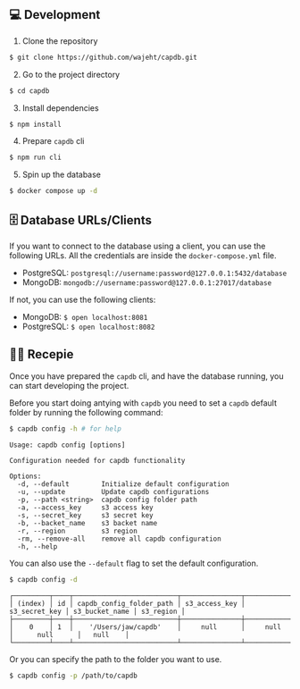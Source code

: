 ## 💻 Development

1. Clone the repository

```bash
$ git clone https://github.com/wajeht/capdb.git
```

2. Go to the project directory

```bash
$ cd capdb
```

3. Install dependencies

```bash
$ npm install
```

4. Prepare `capdb` cli

```bash
$ npm run cli
```

5. Spin up the database

```bash
$ docker compose up -d
```

## 🗄️ Database URLs/Clients

If you want to connect to the database using a client, you can use the following URLs. All the credentials are inside the `docker-compose.yml` file.

- PostgreSQL: `postgresql://username:password@127.0.0.1:5432/database`
- MongoDB: `mongodb://username:password@127.0.0.1:27017/database`

If not, you can use the following clients:

- MongoDB: `$ open localhost:8081`
- PostgreSQL: `$ open localhost:8082`

## 👨‍🍳 Recepie

Once you have prepared the `capdb` cli, and have the database running, you can start developing the project.

Before you start doing antying with `capdb` you need to set a `capdb` default folder by running the following command:

```bash
$ capdb config -h # for help
```

```
Usage: capdb config [options]

Configuration needed for capdb functionality

Options:
  -d, --default        Initialize default configuration
  -u, --update         Update capdb configurations
  -p, --path <string>  capdb config folder path
  -a, --access_key     s3 access key
  -s, --secret_key     s3 secret key
  -b, --backet_name    s3 backet name
  -r, --region         s3 region
  -rm, --remove-all    remove all capdb configuration
  -h, --help
```

You can also use the `--default` flag to set the default configuration.

```bash
$ capdb config -d
```

```
┌─────────┬────┬──────────────────────────┬───────────────┬───────────────┬────────────────┬───────────┐
│ (index) │ id │ capdb_config_folder_path │ s3_access_key │ s3_secret_key │ s3_bucket_name │ s3_region │
├─────────┼────┼──────────────────────────┼───────────────┼───────────────┼────────────────┼───────────┤
│    0    │ 1  │    '/Users/jaw/capdb'    │     null      │     null      │      null      │   null    │
└─────────┴────┴──────────────────────────┴───────────────┴───────────────┴────────────────┴───────────┘
```

Or you can specify the path to the folder you want to use.

```bash
$ capdb config -p /path/to/capdb
```
